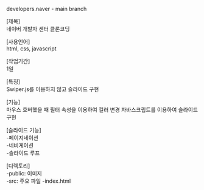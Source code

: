 developers.naver - main branch

[제목] <br/>
네이버 개발자 센터 클론코딩

[사용언어] <br/>
html, css, javascript

[작업기간] <br/>
1일

[특징] <br/>
Swiper.js를 이용하지 않고 슬라이드 구현

[기능] <br/>
마우스 호버했을 때 필터 속성을 이용하여 컬러 변경
자바스크립트를 이용하여 슬라이드 구현

[슬라이드 기능]<br/>
-페이지네이션 <br/>
-네비게이션 <br/>
-슬라이드 루프  <br/>

[디렉토리] <br/>
-public: 이미지  <br/>
-src: 주요 파일
-index.html
